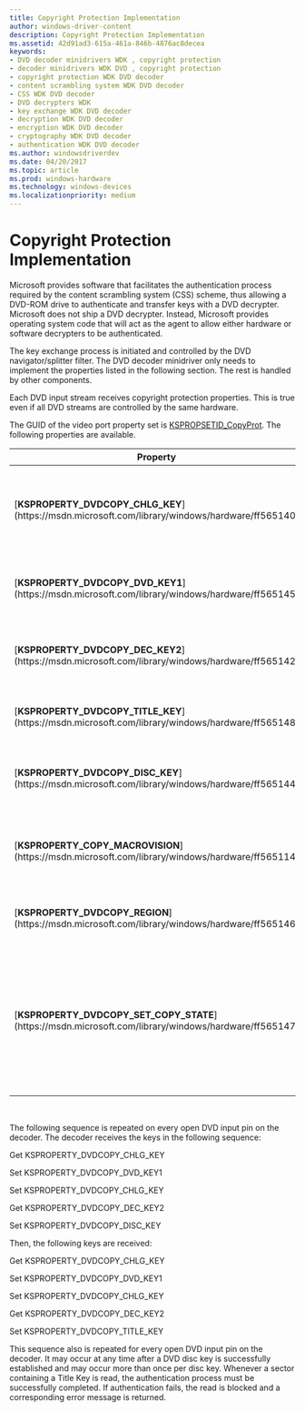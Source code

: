 ```yaml
---
title: Copyright Protection Implementation
author: windows-driver-content
description: Copyright Protection Implementation
ms.assetid: 42d91ad3-615a-461a-846b-4876ac8decea
keywords:
- DVD decoder minidrivers WDK , copyright protection
- decoder minidrivers WDK DVD , copyright protection
- copyright protection WDK DVD decoder
- content scrambling system WDK DVD decoder
- CSS WDK DVD decoder
- DVD decrypters WDK
- key exchange WDK DVD decoder
- decryption WDK DVD decoder
- encryption WDK DVD decoder
- cryptography WDK DVD decoder
- authentication WDK DVD decoder
ms.author: windowsdriverdev
ms.date: 04/20/2017
ms.topic: article
ms.prod: windows-hardware
ms.technology: windows-devices
ms.localizationpriority: medium
---
```


# Copyright Protection Implementation





Microsoft provides software that facilitates the authentication process required by the content scrambling system (CSS) scheme, thus allowing a DVD-ROM drive to authenticate and transfer keys with a DVD decrypter. Microsoft does not ship a DVD decrypter. Instead, Microsoft provides operating system code that will act as the agent to allow either hardware or software decrypters to be authenticated.

The key exchange process is initiated and controlled by the DVD navigator/splitter filter. The DVD decoder minidriver only needs to implement the properties listed in the following section. The rest is handled by other components.

Each DVD input stream receives copyright protection properties. This is true even if all DVD streams are controlled by the same hardware.

The GUID of the video port property set is [KSPROPSETID\_CopyProt](https://msdn.microsoft.com/library/windows/hardware/ff566572). The following properties are available.

<table>
<colgroup>
<col width="50%" />
<col width="50%" />
</colgroup>
<thead>
<tr class="header">
<th>Property</th>
<th>Description</th>
</tr>
</thead>
<tbody>
<tr class="odd">
<td><p>[<strong>KSPROPERTY_DVDCOPY_CHLG_KEY</strong>](https://msdn.microsoft.com/library/windows/hardware/ff565140)</p></td>
<td><p>Both get and set are supported on this property. A get property requests the decoder to provide its bus challenge key. A set property provides the decoder with the bus challenge key from the DVD drive. The data passed in this property is a structure of type [<strong>KS_DVDCOPY_CHLGKEY</strong>](https://msdn.microsoft.com/library/windows/hardware/ff567636).</p></td>
</tr>
<tr class="even">
<td><p>[<strong>KSPROPERTY_DVDCOPY_DVD_KEY1</strong>](https://msdn.microsoft.com/library/windows/hardware/ff565145)</p></td>
<td><p>Set-only property. This property provides the DVD drive bus key 1 to the decoder. The data passed is a structure of type [<strong>KS_DVDCOPY_BUSKEY</strong>](https://msdn.microsoft.com/library/windows/hardware/ff567635).</p></td>
</tr>
<tr class="odd">
<td><p>[<strong>KSPROPERTY_DVDCOPY_DEC_KEY2</strong>](https://msdn.microsoft.com/library/windows/hardware/ff565142)</p></td>
<td><p>Get-only property. This property requests that the decoder's bus key 2 be transferred to the DVD drive. The data passed is a structure of type [<strong>KS_DVDCOPY_BUSKEY</strong>](https://msdn.microsoft.com/library/windows/hardware/ff567635).</p></td>
</tr>
<tr class="even">
<td><p>[<strong>KSPROPERTY_DVDCOPY_TITLE_KEY</strong>](https://msdn.microsoft.com/library/windows/hardware/ff565148)</p></td>
<td><p>Set-only property. This provides Title Key from Current Content. The key is a structure of type [<strong>KS_DVDCOPY_TITLEKEY</strong>](https://msdn.microsoft.com/library/windows/hardware/ff567640).</p></td>
</tr>
<tr class="odd">
<td><p>[<strong>KSPROPERTY_DVDCOPY_DISC_KEY</strong>](https://msdn.microsoft.com/library/windows/hardware/ff565144)</p></td>
<td><p>Set-only property. This provides Disc Key.</p>
<div>
 
</div>
The key is a structure of type [<strong>KS_DVDCOPY_DISCKEY</strong>](https://msdn.microsoft.com/library/windows/hardware/ff567637).</td>
</tr>
<tr class="even">
<td><p>[<strong>KSPROPERTY_COPY_MACROVISION</strong>](https://msdn.microsoft.com/library/windows/hardware/ff565114)</p></td>
<td><p>Set-only property. The key is a structure of type [<strong>KS_COPY_MACROVISION</strong>](https://msdn.microsoft.com/library/windows/hardware/ff567316). This is the analog NTSC video stream and soon will handle NTSC macrovision properties.</p></td>
</tr>
<tr class="odd">
<td><p>[<strong>KSPROPERTY_DVDCOPY_REGION</strong>](https://msdn.microsoft.com/library/windows/hardware/ff565146)</p></td>
<td><p>Get-only property. The DVD minidriver fits into exactly one region bit. The key is a structure of type [<strong>KS_DVDCOPY_REGION</strong>](https://msdn.microsoft.com/library/windows/hardware/ff567638).</p></td>
</tr>
<tr class="even">
<td><p>[<strong>KSPROPERTY_DVDCOPY_SET_COPY_STATE</strong>](https://msdn.microsoft.com/library/windows/hardware/ff565147)</p></td>
<td><p>Get- and set-only properties. The key is a structure of type [<strong>KS_DVDCOPY_SET_COPY_STATE</strong>](https://msdn.microsoft.com/library/windows/hardware/ff567639). This property uses</p>
<p>KS_DVDCOPYSTATE_AUTHENTICATION_NOT_REQUIRED,</p>
<p>KS_DVDCOPYSTATE_AUTHENTICATION_REQUIRED,</p>
<p>KS_DVDCOPYSTATE_INITIALIZE, and</p>
<p>KS_DVDCOPYSTATE_INITIALIZE_TITLE.</p></td>
</tr>
</tbody>
</table>

 

The following sequence is repeated on every open DVD input pin on the decoder. The decoder receives the keys in the following sequence:

Get KSPROPERTY\_DVDCOPY\_CHLG\_KEY

Set KSPROPERTY\_DVDCOPY\_DVD\_KEY1

Set KSPROPERTY\_DVDCOPY\_CHLG\_KEY

Get KSPROPERTY\_DVDCOPY\_DEC\_KEY2

Set KSPROPERTY\_DVDCOPY\_DISC\_KEY

Then, the following keys are received:

Get KSPROPERTY\_DVDCOPY\_CHLG\_KEY

Set KSPROPERTY\_DVDCOPY\_DVD\_KEY1

Set KSPROPERTY\_DVDCOPY\_CHLG\_KEY

Get KSPROPERTY\_DVDCOPY\_DEC\_KEY2

Set KSPROPERTY\_DVDCOPY\_TITLE\_KEY

This sequence also is repeated for every open DVD input pin on the decoder. It may occur at any time after a DVD disc key is successfully established and may occur more than once per disc key. Whenever a sector containing a Title Key is read, the authentication process must be successfully completed. If authentication fails, the read is blocked and a corresponding error message is returned.

 

 




